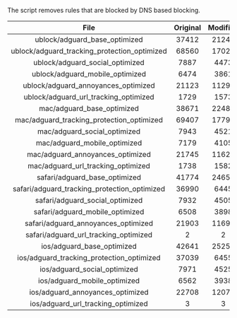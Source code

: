 The script removes rules that are blocked by DNS based blocking.


| File | Original | Modified |
|:----:|:-----:|:-----:|
| ublock/adguard_base_optimized | 37412 | 21246 |
| ublock/adguard_tracking_protection_optimized | 68560 | 17020 |
| ublock/adguard_social_optimized | 7887 | 4473 |
| ublock/adguard_mobile_optimized | 6474 | 3861 |
| ublock/adguard_annoyances_optimized | 21123 | 11290 |
| ublock/adguard_url_tracking_optimized | 1729 | 1573 |
| mac/adguard_base_optimized | 38671 | 22482 |
| mac/adguard_tracking_protection_optimized | 69407 | 17795 |
| mac/adguard_social_optimized | 7943 | 4521 |
| mac/adguard_mobile_optimized | 7179 | 4105 |
| mac/adguard_annoyances_optimized | 21745 | 11620 |
| mac/adguard_url_tracking_optimized | 1738 | 1582 |
| safari/adguard_base_optimized | 41774 | 24654 |
| safari/adguard_tracking_protection_optimized | 36990 | 6445 |
| safari/adguard_social_optimized | 7932 | 4505 |
| safari/adguard_mobile_optimized | 6508 | 3898 |
| safari/adguard_annoyances_optimized | 21903 | 11699 |
| safari/adguard_url_tracking_optimized | 2 | 2 |
| ios/adguard_base_optimized | 42641 | 25255 |
| ios/adguard_tracking_protection_optimized | 37039 | 6455 |
| ios/adguard_social_optimized | 7971 | 4525 |
| ios/adguard_mobile_optimized | 6562 | 3938 |
| ios/adguard_annoyances_optimized | 22708 | 12074 |
| ios/adguard_url_tracking_optimized | 3 | 3 |